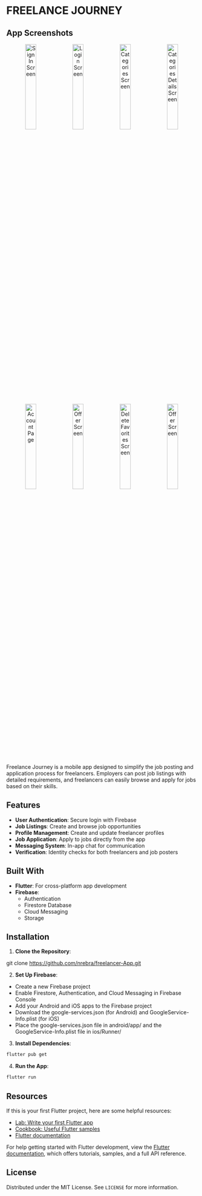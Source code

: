# FREELANCE JOURNEY

## App Screenshots

<p align="center">
  <img src="assets/signin_screen.png" alt="Sign In Screen" width="24%" />
  <img src="assets/login_screen.png" alt="Login Screen" width="24%" />
  <img src="assets/categories_screen.png" alt="Categories Screen" width="24%" />
  <img src="assets/categories_details_screen.png" alt="Categories Details Screen" width="24%" />
</p>

<p align="center">
  <img src="assets/account_page.png" alt="Account Page" width="24%" />
  <img src="assets/offer_screen.png" alt="Offer Screen" width="24%" />
  <img src="assets/delete_favorites_screen.png" alt="Delete Favorites Screen" width="24%" />
  <img src="assets/offer_screen.png" alt="Offer Screen" width="24%" />
</p>


Freelance Journey is a mobile app designed to simplify the job posting and application process for freelancers. Employers can post job listings with detailed requirements, and freelancers can easily browse and apply for jobs based on their skills.

## Features

* **User Authentication**: Secure login with Firebase
* **Job Listings**: Create and browse job opportunities
* **Profile Management**: Create and update freelancer profiles
* **Job Application**: Apply to jobs directly from the app
* **Messaging System**: In-app chat for communication
* **Verification**: Identity checks for both freelancers and job posters

## Built With

* **Flutter**: For cross-platform app development
* **Firebase**:
  * Authentication
  * Firestore Database
  * Cloud Messaging
  * Storage

## Installation

1. **Clone the Repository**:

git clone https://github.com/nrebra/freelancer-App.git


2. **Set Up Firebase**:
* Create a new Firebase project
* Enable Firestore, Authentication, and Cloud Messaging in Firebase Console
* Add your Android and iOS apps to the Firebase project
* Download the google-services.json (for Android) and GoogleService-Info.plist (for iOS)
* Place the google-services.json file in android/app/ and the GoogleService-Info.plist file in ios/Runner/

3. **Install Dependencies**:
```bash
flutter pub get
```

4. **Run the App**:
```bash
flutter run
```

## Resources

If this is your first Flutter project, here are some helpful resources:

* [Lab: Write your first Flutter app](https://docs.flutter.dev/get-started/codelab)
* [Cookbook: Useful Flutter samples](https://docs.flutter.dev/cookbook)
* [Flutter documentation](https://docs.flutter.dev/)

For help getting started with Flutter development, view the [Flutter documentation](https://docs.flutter.dev/), which offers tutorials, samples, and a full API reference.

## License

Distributed under the MIT License. See `LICENSE` for more information.
